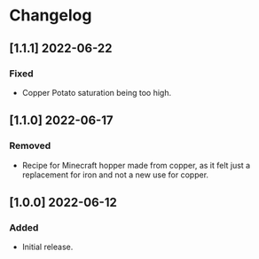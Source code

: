# Changelog

## [1.1.1] 2022-06-22

### Fixed
- Copper Potato saturation being too high.

## [1.1.0] 2022-06-17

### Removed
- Recipe for Minecraft hopper made from copper, as it felt just a replacement for iron and not a new use for copper. 

## [1.0.0] 2022-06-12

### Added
- Initial release.

